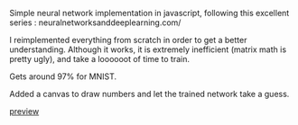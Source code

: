 Simple neural network implementation in javascript, following this excellent series : neuralnetworksanddeeplearning.com/

I reimplemented everything from scratch in order to get a better understanding. Although it works, it is extremely inefficient (matrix math is pretty ugly), and take a loooooot of time to train.

Gets around 97% for MNIST.

Added a canvas to draw numbers and let the trained network take a guess.

[preview](http://htmlpreview.github.io/?https://github.com/AtActionPark/NeuralTest/blob/master/index.html)

